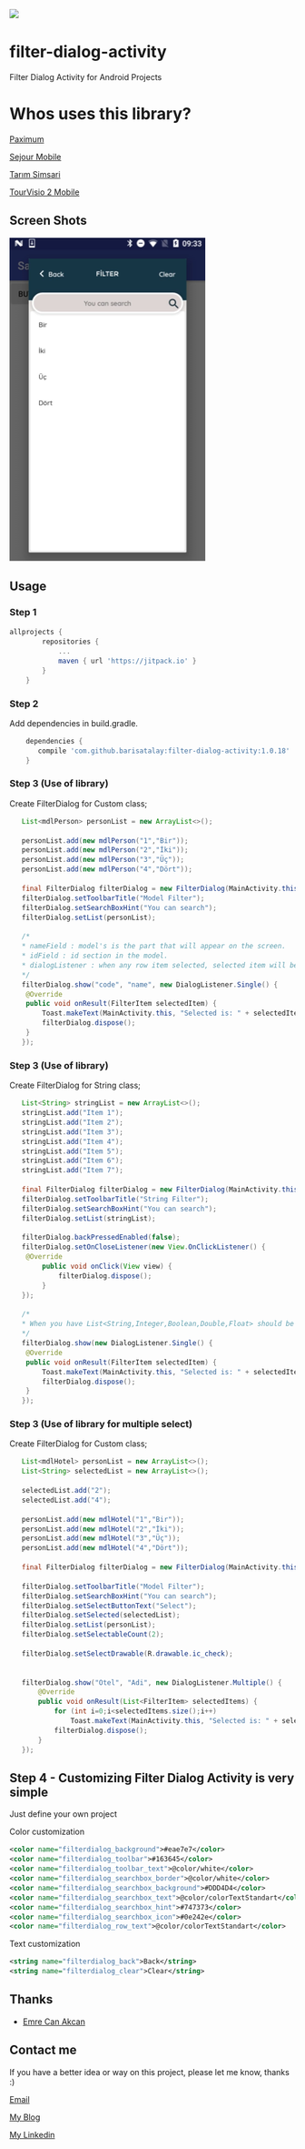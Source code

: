 [![](https://jitpack.io/v/barisatalay/filter-dialog-activity.svg)](https://jitpack.io/#barisatalay/filter-dialog-activity)

# filter-dialog-activity
Filter Dialog Activity for Android Projects

# Whos uses this library?
[Paximum](https://play.google.com/store/apps/details?id=com.santsg.paximum)

[Sejour Mobile](https://play.google.com/store/apps/details?id=com.santsg.sejourmobile)

[Tarım Simsari](https://play.google.com/store/apps/details?id=com.tarimsimsari.mobile)

[TourVisio 2 Mobile](https://play.google.com/store/apps/details?id=com.santsg.tv2m)


## Screen Shots

![alt tag](screen/Capture.PNG)

## Usage

### Step 1
```groovy
allprojects {
		repositories {
			...
			maven { url 'https://jitpack.io' }
		}
	}
```

### Step 2

Add dependencies in build.gradle.
```groovy
    dependencies {
       compile 'com.github.barisatalay:filter-dialog-activity:1.0.18'
    }
```

### Step 3 (Use of library)
Create FilterDialog for Custom class;
```java
   List<mdlPerson> personList = new ArrayList<>();

   personList.add(new mdlPerson("1","Bir"));
   personList.add(new mdlPerson("2","İki"));
   personList.add(new mdlPerson("3","Üç"));
   personList.add(new mdlPerson("4","Dört"));
   
   final FilterDialog filterDialog = new FilterDialog(MainActivity.this);
   filterDialog.setToolbarTitle("Model Filter");
   filterDialog.setSearchBoxHint("You can search");
   filterDialog.setList(personList);
   
   /*
   * nameField : model's is the part that will appear on the screen.
   * idField : id section in the model.
   * dialogListener : when any row item selected, selected item will be return from interface
   */
   filterDialog.show("code", "name", new DialogListener.Single() {
   	@Override
   	public void onResult(FilterItem selectedItem) {
   		Toast.makeText(MainActivity.this, "Selected is: " + selectedItem.getName(), Toast.LENGTH_SHORT).show();
		filterDialog.dispose();
   	}
   });
``` 

### Step 3 (Use of library)
Create FilterDialog for String class;
```java
   List<String> stringList = new ArrayList<>();
   stringList.add("Item 1");
   stringList.add("Item 2");
   stringList.add("Item 3");
   stringList.add("Item 4");
   stringList.add("Item 5");
   stringList.add("Item 6");
   stringList.add("Item 7");
   
   final FilterDialog filterDialog = new FilterDialog(MainActivity.this);
   filterDialog.setToolbarTitle("String Filter");
   filterDialog.setSearchBoxHint("You can search");
   filterDialog.setList(stringList);
   
   filterDialog.backPressedEnabled(false);
   filterDialog.setOnCloseListener(new View.OnClickListener() {
   	@Override
        public void onClick(View view) {
        	filterDialog.dispose();
        }
   });
   
   /*
   * When you have List<String,Integer,Boolean,Double,Float> should be use this method
   */
   filterDialog.show(new DialogListener.Single() {
   	@Override
   	public void onResult(FilterItem selectedItem) {
   		Toast.makeText(MainActivity.this, "Selected is: " + selectedItem.getName(), Toast.LENGTH_SHORT).show();
		filterDialog.dispose();
   	}
   });
```

### Step 3 (Use of library for multiple select)
Create FilterDialog for Custom class;
```java
   List<mdlHotel> personList = new ArrayList<>();
   List<String> selectedList = new ArrayList<>();
   
   selectedList.add("2");
   selectedList.add("4");

   personList.add(new mdlHotel("1","Bir"));
   personList.add(new mdlHotel("2","İki"));
   personList.add(new mdlHotel("3","Üç"));
   personList.add(new mdlHotel("4","Dört"));

   final FilterDialog filterDialog = new FilterDialog(MainActivity.this);

   filterDialog.setToolbarTitle("Model Filter");
   filterDialog.setSearchBoxHint("You can search");
   filterDialog.setSelectButtonText("Select");
   filterDialog.setSelected(selectedList);
   filterDialog.setList(personList);
   filterDialog.setSelectableCount(2);
   
   filterDialog.setSelectDrawable(R.drawable.ic_check);


   filterDialog.show("Otel", "Adi", new DialogListener.Multiple() {
       @Override
       public void onResult(List<FilterItem> selectedItems) {
           for (int i=0;i<selectedItems.size();i++)
               Toast.makeText(MainActivity.this, "Selected is: " + selectedItems.get(i).getName(), Toast.LENGTH_SHORT).show();
           filterDialog.dispose();
       }
   });
```

## Step 4 - Customizing Filter Dialog Activity is very simple
Just define your own project

Color customization
```xml
<color name="filterdialog_background">#eae7e7</color>
<color name="filterdialog_toolbar">#163645</color>
<color name="filterdialog_toolbar_text">@color/white</color>
<color name="filterdialog_searchbox_border">@color/white</color>
<color name="filterdialog_searchbox_background">#DDD4D4</color>
<color name="filterdialog_searchbox_text">@color/colorTextStandart</color>
<color name="filterdialog_searchbox_hint">#747373</color>
<color name="filterdialog_searchbox_icon">#0e242e</color>
<color name="filterdialog_row_text">@color/colorTextStandart</color>
```

Text customization
```xml
<string name="filterdialog_back">Back</string>
<string name="filterdialog_clear">Clear</string>
```

## Thanks
- [Emre Can Akcan](https://github.com/emreakcan)


## Contact me
 If you have a better idea or way on this project, please let me know, thanks :)

[Email](mailto:b.atalay07@hotmail.com)

[My Blog](http://brsatalay.blogspot.com.tr)

[My Linkedin](http://linkedin.com/in/barisatalay07/)
